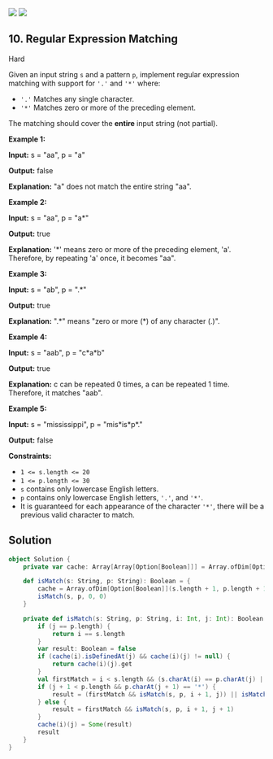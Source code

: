 [![](https://img.shields.io/github/stars/javadev/LeetCode-in-All?label=Stars&style=flat-square)](https://github.com/javadev/LeetCode-in-All)
[![](https://img.shields.io/github/forks/javadev/LeetCode-in-All?label=Fork%20me%20on%20GitHub%20&style=flat-square)](https://github.com/javadev/LeetCode-in-All/fork)

## 10\. Regular Expression Matching

Hard

Given an input string `s` and a pattern `p`, implement regular expression matching with support for `'.'` and `'*'` where:

*   `'.'` Matches any single character.
*   `'*'` Matches zero or more of the preceding element.

The matching should cover the **entire** input string (not partial).

**Example 1:**

**Input:** s = "aa", p = "a"

**Output:** false

**Explanation:** "a" does not match the entire string "aa". 

**Example 2:**

**Input:** s = "aa", p = "a\*"

**Output:** true

**Explanation:** '\*' means zero or more of the preceding element, 'a'. Therefore, by repeating 'a' once, it becomes "aa". 

**Example 3:**

**Input:** s = "ab", p = ".\*"

**Output:** true

**Explanation:** ".\*" means "zero or more (\*) of any character (.)". 

**Example 4:**

**Input:** s = "aab", p = "c\*a\*b"

**Output:** true

**Explanation:** c can be repeated 0 times, a can be repeated 1 time. Therefore, it matches "aab". 

**Example 5:**

**Input:** s = "mississippi", p = "mis\*is\*p\*."

**Output:** false 

**Constraints:**

*   `1 <= s.length <= 20`
*   `1 <= p.length <= 30`
*   `s` contains only lowercase English letters.
*   `p` contains only lowercase English letters, `'.'`, and `'*'`.
*   It is guaranteed for each appearance of the character `'*'`, there will be a previous valid character to match.

## Solution

```scala
object Solution {
    private var cache: Array[Array[Option[Boolean]]] = Array.ofDim[Option[Boolean]](0, 0)

    def isMatch(s: String, p: String): Boolean = {
        cache = Array.ofDim[Option[Boolean]](s.length + 1, p.length + 1)
        isMatch(s, p, 0, 0)
    }

    private def isMatch(s: String, p: String, i: Int, j: Int): Boolean = {
        if (j == p.length) {
            return i == s.length
        }
        var result: Boolean = false
        if (cache(i).isDefinedAt(j) && cache(i)(j) != null) {
            return cache(i)(j).get
        }
        val firstMatch = i < s.length && (s.charAt(i) == p.charAt(j) || p.charAt(j) == '.')
        if (j + 1 < p.length && p.charAt(j + 1) == '*') {
            result = (firstMatch && isMatch(s, p, i + 1, j)) || isMatch(s, p, i, j + 2)
        } else {
            result = firstMatch && isMatch(s, p, i + 1, j + 1)
        }
        cache(i)(j) = Some(result)
        result
    }
}
```